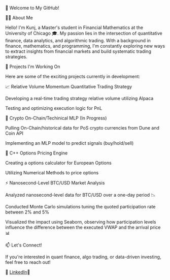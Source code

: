 👋 Welcome to My GitHub!

🧑‍🎓 About Me

Hello! I'm Kunj, a Master's student in Financial Mathematics at the University of Chicago 🎓. My passion lies in the intersection of quantitative finance, data analytics, and algorithmic trading. With a background in finance, mathematics, and programming, I'm constantly exploring new ways to extract insights from financial markets and build systematic trading strategies.

🚀 Projects I'm Working On

Here are some of the exciting projects currently in development:

📈 Relative Volume Momentum Quantitative Trading Strategy 

Developing a real-time trading strategy relative volume utilizing Alpaca

Testing and optimizing execution logic for PnL

🤖 Crypto On-Chain/Techinical MLP (In Progress)

Pulling On-Chain/historical data for PoS crypto currencies from Dune and Coin API

Implementing an MLP model to predict signals (buy/hold/sell)

🔢 C++ Options Pricing Engine

Creating a options calculator for European Options

Utilizing Numerical Methods to price options

⚡ Nanosecond-Level BTC/USD Market Analysis

Analyzed nanosecond-level data for BTC/USD over a one-day period 📉

Conducted Monte Carlo simulations tuning the quoted participation rate between 2% and 5%

Visualized the impact using Seaborn, observing how participation levels influence the difference between the executed VWAP and the arrival price 📊



📫 Let's Connect!

If you're interested in quant finance, algo trading, or data-driven investing, feel free to reach out!

💼 [LinkedIn](https://www.linkedin.com/in/kunjmshah/)📧

